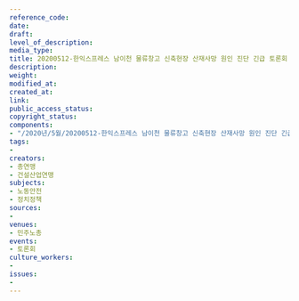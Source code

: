 ```yaml
---
reference_code: 
date: 
draft: 
level_of_description: 
media_type: 
title: 20200512-한익스프레스 남이천 물류창고 신축현장 산재사망 원인 진단 긴급 토론회
description: 
weight: 
modified_at: 
created_at: 
link: 
public_access_status: 
copyright_status: 
components:
- "/2020년/5월/20200512-한익스프레스 남이천 물류창고 신축현장 산재사망 원인 진단 긴급 토론회/_CTU8195.jpg"
tags:
- 
creators:
- 총연맹
- 건설산업연맹
subjects:
- 노동안전
- 정치정책
sources:
- 
venues:
- 민주노총
events:
- 토론회
culture_workers:
- 
issues:
- 
---
```

